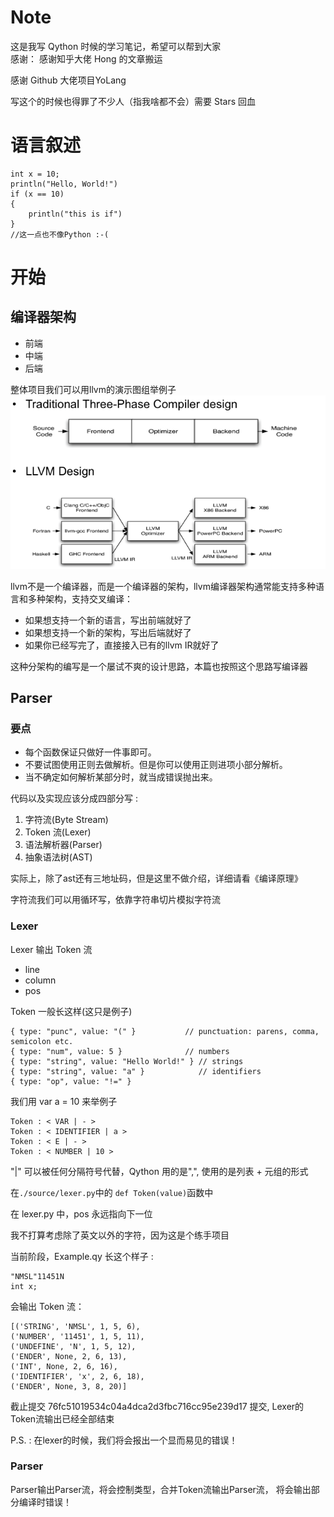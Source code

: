 # Note

这是我写 Qython 时候的学习笔记，希望可以帮到大家 <br>
感谢：
感谢知乎大佬 <a hraf = "https://www.zhihu.com/people/llwanghong">Hong</a> 的文章搬运

感谢 Github 大佬项目<a hraf = "https://github.com/PowerAngelXD/YoLang">YoLang</a>

写这个的时候也得罪了不少人（指我啥都不会）需要 Stars 回血

# 语言叙述

    int x = 10;
    println("Hello, World!")
    if (x == 10)
    {
        println("this is if")
    }
    //这一点也不像Python :-(

# 开始

## 编译器架构

-   前端
-   中端
-   后端

整体项目我们可以用llvm的演示图组举例子
<img src="./llvm.png" />

llvm不是一个编译器，而是一个编译器的架构，llvm编译器架构通常能支持多种语言和多种架构，支持交叉编译：

-   如果想支持一个新的语言，写出前端就好了
-   如果想支持一个新的架构，写出后端就好了
-   如果你已经写完了，直接接入已有的llvm IR就好了

这种分架构的编写是一个屡试不爽的设计思路，本篇也按照这个思路写编译器

## Parser

### 要点

-   每个函数保证只做好一件事即可。
-   不要试图使用正则去做解析。但是你可以使用正则进项小部分解析。
-   当不确定如何解析某部分时，就当成错误抛出来。

代码以及实现应该分成四部分写 :

1. 字符流(Byte Stream)
2. Token 流(Lexer)
3. 语法解析器(Parser)
4. 抽象语法树(AST)

实际上，除了ast还有三地址码，但是这里不做介绍，详细请看《编译原理》

字符流我们可以用循环写，依靠字符串切片模拟字符流

### Lexer
Lexer 输出 Token 流
-   line
-   column
-   pos

Token 一般长这样(这只是例子)

    { type: "punc", value: "(" }           // punctuation: parens, comma, semicolon etc.
    { type: "num", value: 5 }              // numbers
    { type: "string", value: "Hello World!" } // strings
    { type: "string", value: "a" }            // identifiers
    { type: "op", value: "!=" }

我们用 var a = 10 来举例子

    Token : < VAR | - >
    Token : < IDENTIFIER | a >
    Token : < E | - >
    Token : < NUMBER | 10 >

"|" 可以被任何分隔符号代替，Qython 用的是",", 使用的是列表 + 元组的形式

在`./source/lexer.py`中的 `def Token(value)`函数中

在 lexer.py 中，pos 永远指向下一位

我不打算考虑除了英文以外的字符，因为这是个练手项目

当前阶段，Example.qy 长这个样子 :

    "NMSL"11451N
    int x;

会输出 Token 流：

    [('STRING', 'NMSL', 1, 5, 6),
    ('NUMBER', '11451', 1, 5, 11),
    ('UNDEFINE', 'N', 1, 5, 12), 
    ('ENDER', None, 2, 6, 13),
    ('INT', None, 2, 6, 16),
    ('IDENTIFIER', 'x', 2, 6, 18),
    ('ENDER', None, 3, 8, 20)]

截止提交 76fc51019534c04a4dca2d3fbc716cc95e239d17 提交,
Lexer的Token流输出已经全部结束

P.S. : 在lexer的时候，我们将会报出一个显而易见的错误！
### Parser

Parser输出Parser流，将会控制类型，合并Token流输出Parser流，
将会输出部分编译时错误！

